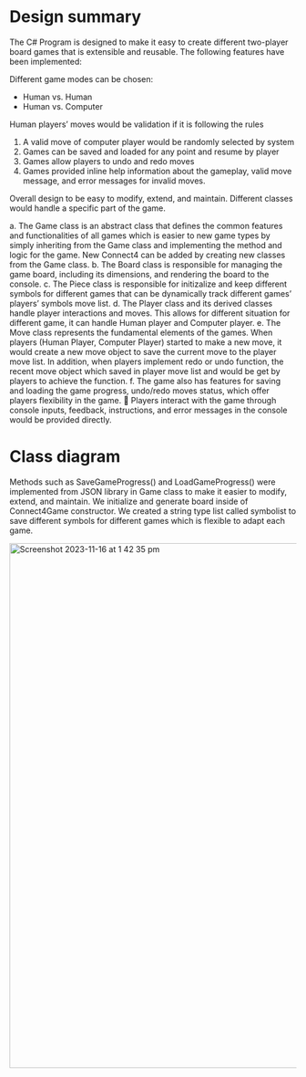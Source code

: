 # Design summary
The C# Program is designed to make it easy to create different two-player board games that is extensible and reusable.
The following features have been implemented:

Different game modes can be chosen:
 - Human vs. Human
 - Human vs. Computer

Human players’ moves would be validation if it is following the rules
1. A valid move of computer player would be randomly selected by system
2. Games can be saved and loaded for any point and resume by player
3. Games allow players to undo and redo moves
4. Games provided inline help information about the gameplay, valid move message, and error messages for invalid moves.

Overall design to be easy to modify, extend, and maintain. Different classes would handle a specific part of the game.

a. The Game class is an abstract class that defines the common features and functionalities of all games which is easier to new game types by simply inheriting from the Game class    and implementing the method and logic for the game. New Connect4 can be added by creating new classes from the Game class.
b. The Board class is responsible for managing the game board, including its dimensions, and rendering the board to the console.
c. The Piece class is responsible for initizalize and keep different symbols for different games that can be dynamically track different games’ players’ symbols move list.
d. The Player class and its derived classes handle player interactions and moves. This allows for different situation for different game, it can handle Human player and Computer      player.
e. The Move class represents the fundamental elements of the games. When players (Human Player, Computer Player) started to make a new move, it would create a new move object to      save the current move to the player move list. In addition, when players implement redo or undo function, the recent move object which saved in player move list and would be       get by players to achieve the function.
f. The game also has features for saving and loading the game progress, undo/redo moves status, which offer players flexibility in the game.

Players interact with the game through console inputs, feedback, instructions, and error messages in the console would be provided directly.

# Class diagram
Methods such as SaveGameProgress() and LoadGameProgress() were implemented from JSON library in Game class to make it easier to modify, extend, and maintain.
We initialize and generate board inside of Connect4Game constructor.
We created a string type list called symbolist to save different symbols for different games which is flexible to adapt each game.

<img width="920" alt="Screenshot 2023-11-16 at 1 42 35 pm" src="https://github.com/zoewang66/BoardGame/assets/97823545/b462ed12-7cc1-4e3e-9b0b-41d6ec5264e7">

